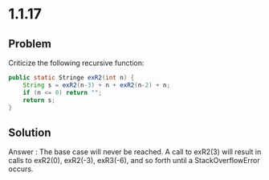 # 1.1.17

## Problem

Criticize the following recursive function:

```java
public static Stringe exR2(int n) {
    String s = exR2(n-3) + n + exR2(n-2) + n;
    if (n <= 0) return "";
    return s;
}
```

## Solution

Answer : The base case will never be reached. A call to exR2(3) will result in calls to exR2(0), exR2(-3), exR3(-6), and so forth until a StackOverflowError occurs.
